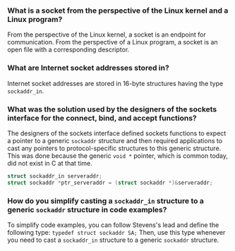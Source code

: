 ### What is a socket from the perspective of the Linux kernel and a Linux program?

From the perspective of the Linux kernel, a socket is an endpoint for communication. From the perspective of a Linux program, a socket is an open file with a corresponding descriptor.

### What are Internet socket addresses stored in?

Internet socket addresses are stored in 16-byte structures having the type `sockaddr_in`.

### What was the solution used by the designers of the sockets interface for the connect, bind, and accept functions?

The designers of the sockets interface defined sockets functions to expect a pointer to a generic `sockaddr` structure and then required applications to cast any pointers to protocol-specific structures to this generic structure. This was done because the generic `void *` pointer, which is common today, did not exist in C at that time.

```c
struct sockaddr_in serveraddr; 
struct sockaddr *ptr_serveraddr = (struct sockaddr *)&serveraddr;
```

### How do you simplify casting a `sockaddr_in` structure to a generic `sockaddr` structure in code examples?

To simplify code examples, you can follow Stevens's lead and define the following type:
`typedef struct sockaddr SA;`
Then, use this type whenever you need to cast a `sockaddr_in` structure to a generic `sockaddr` structure.